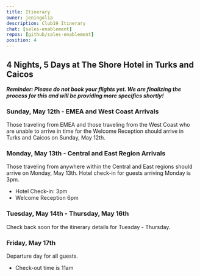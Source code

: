 ```yaml
---
title: Itinerary
owner: jeningolia
description: Club19 Itinerary
chat: [sales-enablement]
repos: [github/sales-enablement]
position: 4
---
```


##  4 Nights, 5 Days at The Shore Hotel in Turks and Caicos
_**Reminder: Please do not book your flights yet. We are finalizing the process for this and will be providing more specifics shortly!**_

### Sunday, May 12th - EMEA and West Coast Arrivals
Those traveling from EMEA and those traveling from the West Coast who are unable to arrive in time for the Welcome Reception should arrive in Turks and Caicos on Sunday, May 12th. 

### Monday, May 13th - Central and East Region Arrivals
Those traveling from anywhere within the Central and East regions should arrive on Monday, May 13th. Hotel check-in for guests arriving Monday is 3pm. 

* Hotel Check-in: 3pm
* Welcome Reception 6pm

### Tuesday, May 14th - Thursday, May 16th
Check back soon for the itinerary details for Tuesday - Thursday.

### Friday, May 17th
Departure day for all guests. 

* Check-out time is 11am







